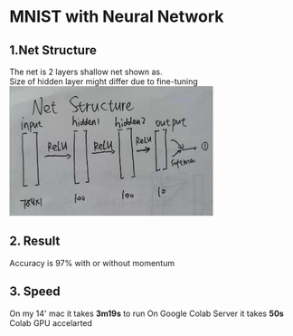 # MNIST with Neural Network

## 1.Net Structure
The net is 2 layers shallow net shown as.  
Size of hidden layer might differ due to fine-tuning  
<img src='img/Net.jpeg'>

## 2. Result
Accuracy is 97% with or without momentum

## 3. Speed 
On my 14' mac it takes **3m19s** to run
On Google Colab Server it takes **50s**
Colab GPU accelarted 